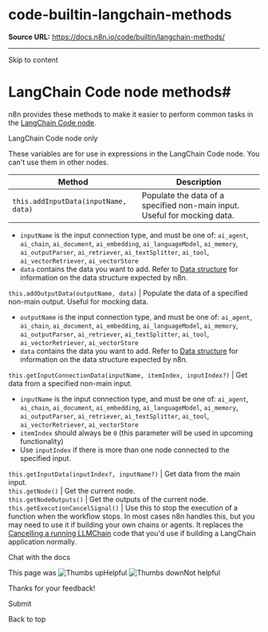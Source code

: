 # code-builtin-langchain-methods

**Source URL:** https://docs.n8n.io/code/builtin/langchain-methods/

---

Skip to content 

[ ](https://github.com/n8n-io/n8n-docs/edit/main/docs/code/builtin/langchain-methods.md "Edit this page")

# LangChain Code node methods#

n8n provides these methods to make it easier to perform common tasks in the [LangChain Code node](../../../integrations/builtin/cluster-nodes/root-nodes/n8n-nodes-langchain.code/).

LangChain Code node only

These variables are for use in expressions in the LangChain Code node. You can't use them in other nodes.

Method | Description  
---|---  
`this.addInputData(inputName, data)` | Populate the data of a specified non-main input. Useful for mocking data.

  * `inputName` is the input connection type, and must be one of: `ai_agent`, `ai_chain`, `ai_document`, `ai_embedding`, `ai_languageModel`, `ai_memory`, `ai_outputParser`, `ai_retriever`, `ai_textSplitter`, `ai_tool`, `ai_vectorRetriever`, `ai_vectorStore`
  * `data` contains the data you want to add. Refer to [Data structure](../../../data/data-structure/) for information on the data structure expected by n8n.

  
`this.addOutputData(outputName, data)` | Populate the data of a specified non-main output. Useful for mocking data.

  * `outputName` is the input connection type, and must be one of: `ai_agent`, `ai_chain`, `ai_document`, `ai_embedding`, `ai_languageModel`, `ai_memory`, `ai_outputParser`, `ai_retriever`, `ai_textSplitter`, `ai_tool`, `ai_vectorRetriever`, `ai_vectorStore`
  * `data` contains the data you want to add. Refer to [Data structure](../../../data/data-structure/) for information on the data structure expected by n8n.

  
`this.getInputConnectionData(inputName, itemIndex, inputIndex?)` | Get data from a specified non-main input.

  * `inputName` is the input connection type, and must be one of: `ai_agent`, `ai_chain`, `ai_document`, `ai_embedding`, `ai_languageModel`, `ai_memory`, `ai_outputParser`, `ai_retriever`, `ai_textSplitter`, `ai_tool`, `ai_vectorRetriever`, `ai_vectorStore`
  * `itemIndex` should always be `0` (this parameter will be used in upcoming functionality)
  * Use `inputIndex` if there is more than one node connected to the specified input.

  
`this.getInputData(inputIndex?, inputName?)` | Get data from the main input.  
`this.getNode()` | Get the current node.  
`this.getNodeOutputs()` | Get the outputs of the current node.  
`this.getExecutionCancelSignal()` | Use this to stop the execution of a function when the workflow stops. In most cases n8n handles this, but you may need to use it if building your own chains or agents. It replaces the [Cancelling a running LLMChain](https://js.langchain.com/docs/modules/chains/foundational/llm_chain#cancelling-a-running-llmchain) code that you'd use if building a LangChain application normally.  
  
Chat with the docs

This page was ![Thumbs up](/_images/assets/thumb_up.png)Helpful  ![Thumbs down](/_images/assets/thumb_down.png)Not helpful 

Thanks for your feedback! 

Submit 

Back to top